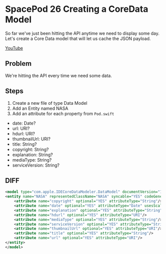 # SpacePod 26 Creating a CoreData Model

So far we've just been hitting the API anytime we need to display some day. Let's create a Core Data model that will let us cache the JSON payload.

[YouTube](https://youtu.be/HjsSj4Niog8)

## Problem

We're hitting the API every time we need some data.

## Steps

1. Create a new file of type Data Model
2. Add an Entity named NASA
3. Add an attribute for each property from `Pod.swift`

- date: Date?
- url: URI?
- hdurl: URI?
- thumbnailUrl: URI?
- title: String?
- copyright: String?
- explanation: String?
- mediaType: String?
- serviceVersion: String?

## DIFF

```xml
<model type="com.apple.IDECoreDataModeler.DataModel" documentVersion="1.0" lastSavedToolsVersion="19574" systemVersion="21A559" minimumToolsVersion="Automatic" sourceLanguage="Swift" userDefinedModelVersionIdentifier="">
<entity name="NASA" representedClassName="NASA" syncable="YES" codeGenerationType="class">
    <attribute name="copyright" optional="YES" attributeType="String"/>
    <attribute name="date" optional="YES" attributeType="Date" usesScalarValueType="NO"/>
    <attribute name="explanation" optional="YES" attributeType="String"/>
    <attribute name="hdurl" optional="YES" attributeType="URI"/>
    <attribute name="mediaType" optional="YES" attributeType="String"/>
    <attribute name="serviceVersion" optional="YES" attributeType="String"/>
    <attribute name="thumbnailUrl" optional="YES" attributeType="URI"/>
    <attribute name="title" optional="YES" attributeType="String"/>
    <attribute name="url" optional="YES" attributeType="URI"/>
</entity>
</model>
```
